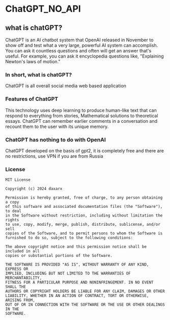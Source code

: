 # ChatGPT_NO_API
## what is chatGPT?
ChatGPT is an AI chatbot system that OpenAI released in November to show off and test what a very large, powerful AI system can accomplish. 
You can ask it countless questions and often will get an answer that's useful. 
For example, you can ask it encyclopedia questions like, "Explaining Newton's laws of motion."

### In short, what is chatGPT?
ChatGPT is all overall social media web based application

### Features of ChatGPT
This technology uses deep learning to produce human-like text that can respond to everything from stories, Mathematical solutions to theoretical essays. 
ChatGPT can remember earlier comments in a conversation and recount them to the user with its unique memory.

### ChatGPT has nothing to do with OpenAI
ChatGPT developed on the basis of gpt2, it is completely free and there are no restrictions, use VPN if you are from Russia

### License
```license
MIT License

Copyright (c) 2024 daxarx

Permission is hereby granted, free of charge, to any person obtaining a copy
of this software and associated documentation files (the "Software"), to deal
in the Software without restriction, including without limitation the rights
to use, copy, modify, merge, publish, distribute, sublicense, and/or sell
copies of the Software, and to permit persons to whom the Software is
furnished to do so, subject to the following conditions:

The above copyright notice and this permission notice shall be included in all
copies or substantial portions of the Software.

THE SOFTWARE IS PROVIDED "AS IS", WITHOUT WARRANTY OF ANY KIND, EXPRESS OR
IMPLIED, INCLUDING BUT NOT LIMITED TO THE WARRANTIES OF MERCHANTABILITY,
FITNESS FOR A PARTICULAR PURPOSE AND NONINFRINGEMENT. IN NO EVENT SHALL THE
AUTHORS OR COPYRIGHT HOLDERS BE LIABLE FOR ANY CLAIM, DAMAGES OR OTHER
LIABILITY, WHETHER IN AN ACTION OF CONTRACT, TORT OR OTHERWISE, ARISING FROM,
OUT OF OR IN CONNECTION WITH THE SOFTWARE OR THE USE OR OTHER DEALINGS IN THE
SOFTWARE.
```
